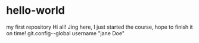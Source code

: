 # hello-world
my first repository
Hi all! Jing here, I just started the course, hope to finish it on time!
git.config--global username "jane Doe"
